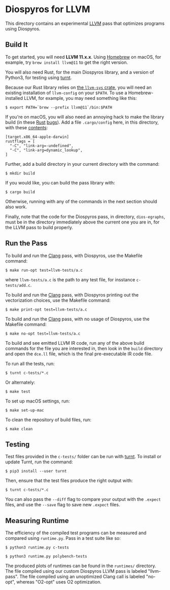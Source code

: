 # Diospyros for LLVM

This directory contains an experimental [LLVM][] pass that optimizes programs using Diospyros.

## Build It

To get started, you will need **LLVM 11.x.x**.
Using [Homebrew][] on macOS, for example, try `brew install llvm@11` to get the right version.

You will also need Rust, for the main Diospyros library, and a version of Python3, for testing using [turnt][].

Because our Rust library relies on [the `llvm-sys` crate][llvm-sys], you will need an existing installation of `llvm-config` on your `$PATH`.
To use a Homebrew-installed LLVM, for example, you may need something like this:

    $ export PATH=`brew --prefix llvm@11`/bin:$PATH

If you're on macOS, you will also need an annoying hack to make the library build (in these [Rust](https://github.com/rust-lang/rust/issues/62874) [bugs](https://github.com/rust-lang/cargo/issues/8628)).
Add a file `.cargo/config` here, in this directory, with these [contents](https://pyo3.rs/v0.5.2/):

    [target.x86_64-apple-darwin]
    rustflags = [
      "-C", "link-arg=-undefined",
      "-C", "link-arg=dynamic_lookup",
    ]

Further, add a build directory in your current directory with the command:

    $ mkdir build

If you would like, you can build the pass library with:

    $ cargo build

Otherwise, running with any of the commands in the next section should also work.

Finally, note that the code for the Diospyros pass, in directory,  `dios-egraphs`,  must be in the directory immediately above the current one you are in, for the LLVM pass to build properly.

## Run the Pass

To build and run the [Clang][] pass, with Diospyros, use the Makefile command:

    $ make run-opt test=llvm-tests/a.c

where `llvm-tests/a.c` is the path to any test file, for insstance `c-tests/add.c`.

To build and run the [Clang][] pass, with Diospyros printing out the vectorization choices, use the Makefile command:

    $ make print-opt test=llvm-tests/a.c

To build and run the [Clang][] pass, with no usage of Diospyros, use the Makefile command:

    $ make no-opt test=llvm-tests/a.c

To build and see emitted LLVM IR code, run any of the above build commands for the file you are interested in, then look in the `build` directory and open the `dce.ll` file, which is the final pre-executable IR code file.

To run all the tests, run:

    $ turnt c-tests/*.c

Or alternately:

    $ make test

To set up macOS settings, run:

    $ make set-up-mac

To clean the repository of build files, run:

    $ make clean

## Testing

Test files provided in the `c-tests/` folder can be run with [turnt][]. To install or update Turnt, run the command:

    $ pip3 install --user turnt

Then, ensure that the test files produce the right output with:

    $ turnt c-tests/*.c

You can also pass the `--diff` flag to compare your output with the `.expect` files, and use the `--save` flag to save new `.expect` files.

## Measuring Runtime

The efficiency of the compiled test programs can be measured and compared using `runtime.py`. Pass in a test suite like so:

    $ python3 runtime.py c-tests

    $ python3 runtime.py polybench-tests

The produced plots of runtimes can be found in the `runtimes/` directory. The file compiled using our custom Diospyros LLVM pass is labeled "llvm-pass". The file compiled using an unoptimized Clang call is labeled "no-opt", whereas "O2-opt" uses O2 optimization.

[llvm]: https://llvm.org
[clang]: https://clang.llvm.org
[llvm-sys]: https://crates.io/crates/llvm-sys
[homebrew]: https://brew.sh
[turnt]: https://github.com/cucapra/turnt
